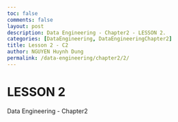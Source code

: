 ```yaml
---
toc: false
comments: false
layout: post
description: Data Engineering - Chapter2 - LESSON 2.
categories: [DataEngineering, DataEngineeringChapter2]
title: Lesson 2 - C2
author: NGUYEN Huynh Dung
permalink: /data-engineering/chapter2/2/
---
```


# LESSON 2
Data Engineering - Chapter2



